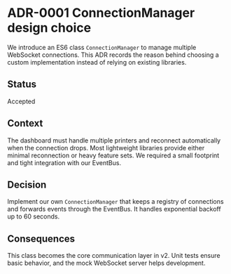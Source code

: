 # ADR-0001 ConnectionManager design choice

We introduce an ES6 class `ConnectionManager` to manage multiple WebSocket connections.
This ADR records the reason behind choosing a custom implementation instead of relying on existing libraries.

## Status
Accepted

## Context
The dashboard must handle multiple printers and reconnect automatically when the connection drops. Most lightweight libraries provide either minimal reconnection or heavy feature sets. We required a small footprint and tight integration with our EventBus.

## Decision
Implement our own `ConnectionManager` that keeps a registry of connections and forwards events through the EventBus. It handles exponential backoff up to 60 seconds.

## Consequences
This class becomes the core communication layer in v2. Unit tests ensure basic behavior, and the mock WebSocket server helps development.
